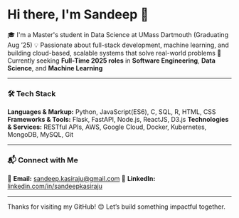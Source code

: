# Hi there, I'm Sandeep 👋

🎓 I'm a Master's student in Data Science at UMass Dartmouth (Graduating Aug ’25)
💡 Passionate about full-stack development, machine learning, and building cloud-based, scalable systems that solve real-world problems
🚀 Currently seeking **Full-Time 2025 roles** in **Software Engineering**, **Data Science**, and **Machine Learning**

---

### 🛠 Tech Stack

**Languages & Markup:** Python, JavaScript(ES6), C, SQL, R, HTML, CSS
**Frameworks & Tools:** Flask, FastAPI, Node.js, ReactJS, D3.js
**Technologies & Services:** RESTful APIs, AWS, Google Cloud, Docker, Kubernetes, MongoDB, MySQL, Git

---


### 📬 Connect with Me

📧 **Email:**
[sandeep.kasiraju@gmail.com](mailto:sandeep.kasiraju@gmail.com)
📍 **LinkedIn:**
[linkedin.com/in/sandeepkasiraju](https://www.linkedin.com/in/sandeepkasiraju)

---

Thanks for visiting my GitHub! 😊
Let’s build something impactful together.


